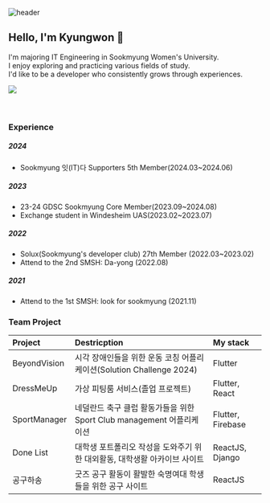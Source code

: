  ![header](https://capsule-render.vercel.app/api?type=waving&color=auto&height=300&section=header&text=Kyungwon\'s%20Archive&fontSize=50)

## Hello, I'm Kyungwon 👋

I'm majoring IT Engineering in Sookmyung Women's University.<br/>
I enjoy exploring and practicing various fields of study.<br/>
I'd like to be a developer who consistently grows through experiences.
<!--
**kyungwonS928/kyungwonS928** is a ✨ _special_ ✨ repository because its `README.md` (this file) appears on your GitHub profile.

Here are some ideas to get you started:

- 🔭 I’m currently working on ...
- 🌱 I’m currently learning ...
- 👯 I’m looking to collaborate on ...
- 🤔 I’m looking for help with ...
- 💬 Ask me about ...
- 📫 How to reach me: ...
- 😄 Pronouns: ...
- ⚡ Fun fact: ...
<img src="https://github-readme-stats.vercel.app/api?username=kyungwonS928&show_icons=true">
-->
<img src="https://github-readme-stats.vercel.app/api/top-langs/?username=kyungwonS928&layout=compact"><br><br>
<br/>
### Experience
##### 2024
- Sookmyung 잇(IT)다 Supporters 5th Member(2024.03~2024.06)

##### 2023
- 23-24 GDSC Sookmyung Core Member(2023.09~2024.08)
- Exchange student in Windesheim UAS(2023.02~2023.07)

##### 2022
- Solux(Sookmyung's developer club) 27th Member (2022.03~2023.02)
- Attend to the 2nd SMSH: Da-yong (2022.08)

##### 2021
- Attend to the 1st SMSH: look for sookmyung (2021.11)


### Team Project

|Project|Destricption|My stack|
|:----|:-------|:-------|
|BeyondVision|시각 장애인들을 위한 운동 코칭 어플리케이션(Solution Challenge 2024)|Flutter|
|DressMeUp|가상 피팅룸 서비스(졸업 프로젝트)|Flutter, React|
|SportManager|네덜란드 축구 클럽 활동가들을 위한 Sport Club management 어플리케이션|Flutter, Firebase|
|Done List|대학생 포트폴리오 작성을 도와주기 위한 대외활동, 대학생활 아카이브 사이트|ReactJS, Django|
|공구하송|굿즈 공구 활동이 활발한 숙명여대 학생들을 위한 공구 사이트|ReactJS|


<!--
#### Toy Project for Study

|Name|stack|
|:----|:-------|
|Training AI with Raspberry Pi|Raspberry Pi, Python, Linux|
|넷플릭스 UI 클론 코딩|Flutter, Firebase|
|<M.B.I.T> 테스트 페이지 만들기|Django|
|만들면서 배우는 리액트|ReactJS|
|너의 숙명은?|VanillarJS|
|CNN을 이용한 마스크 객체 감지|Python, Jupyter notebook| -->
